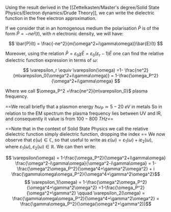 Using the result derived in the [[Zettelkasten/Master's degree/Solid State Physics/Electron dynamics/Drude Theory]], we can write the dielectric function in the free electron approximation.

If we consider that in an homogenous medium the polarisation $\bar{P}$ is of the form $\bar{P} = -ne\bar{r}(t)$, with $n$ electronic density, we will have:

$$ \bar{P}(t) = \frac{-ne^2}{m(\omega^2+i\gamma\omega)}\bar{E}(t) $$

Moreover, using the relation $\bar{P} = \varepsilon_0\chi\bar{E}=\varepsilon_0(\varepsilon_r-1)\bar{E}$ one can find the relative dielectric function expression in terms of $\omega$:

$$ \varepsilon_r \equiv \varepsilon(\omega) =1- \frac{ne^2}{m\varepsilon_0(\omega^2+i\gamma\omega)} = 1-\frac{\omega_P^2}{\omega^2+i\gamma\omega} $$

Where we call $\omega_P^2 =\frac{ne^2}{m\varepsilon_0}$ plasma frequency.

==We recall briefly that a plasmon energy $\hbar\omega_P\simeq 5-20\ eV$ in metals
So in relation to the EM spectrum the plasma frequency lies between UV and IR, and consequently it value is from $100- 800\ THz$==


==Note that in the context of Solid State Physics we call the relative dielectric function simply dielectric function, dropping the index ==
We now observe that $\varepsilon(\omega) \in \mathbb{C}$, so that useful to write as $\varepsilon(\omega) = \varepsilon_1(\omega) + i\varepsilon_2(\omega)$, where $\varepsilon_1(\omega),\varepsilon_2(\omega) \in \mathbb{R}$.
We can then write:

$$ \varepsilon(\omega) = 1-\frac{\omega_P^2}{\omega^2+i\gamma\omega} \frac{\omega^2-i\gamma\omega}{\omega^2-i\gamma\omega} =  1-\frac{\omega^2\omega_P^2}{\omega^4+\gamma^2\omega^2} + i \frac{\gamma\omega\omega_P^2}{\omega^4+\gamma^2\omega^2}$$
$$  \varepsilon_1(\omega) = 1-\frac{\omega^2\omega_P^2}{\omega^4+\gamma^2\omega^2} =1-\frac{\omega_P^2}{\omega^2+\gamma^2}  \qquad \varepsilon_2(\omega) = \frac{\gamma\omega\omega_P^2}{\omega^4+\gamma^2\omega^2} = \frac{\gamma\omega_P^2}{\omega(\omega^2+\gamma^2)}$$
